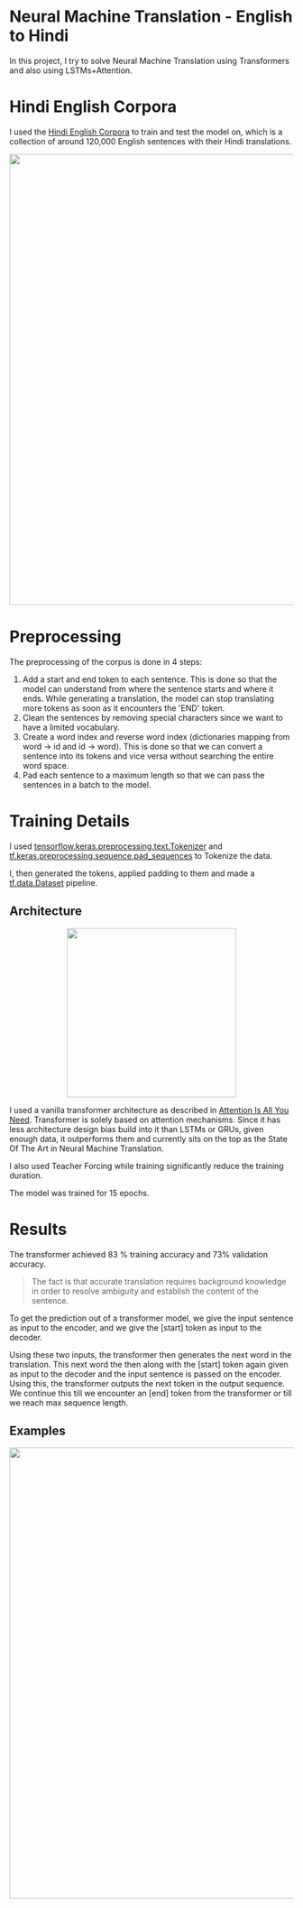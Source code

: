 # Neural Machine Translation - English to Hindi

In this project, I try to solve Neural Machine Translation using Transformers and also using LSTMs+Attention. 

# Hindi English Corpora

I used the [Hindi English Corpora](https://lindat.mff.cuni.cz/repository/xmlui/handle/11858/00-097C-0000-0023-625F-0) to train and test the model on, which is a collection of around 120,000 English sentences with their Hindi translations. 

<p align="left">
  <img src="https://github.com/Joy-Lunkad/Personal-Projects/blob/947a85b6549fbbc037137d1f55d189953dfa3054/resources/Hindi2English_NMT/Untitled.png" width="800"/>
</p>

# Preprocessing

The preprocessing of the corpus is done in 4 steps:

1. Add a start and end token to each sentence. This is done so that the model can understand from where the sentence starts and where it ends. While generating a translation, the model can stop translating more tokens as soon as it encounters the 'END' token.
2. Clean the sentences by removing special characters since we want to have a limited vocabulary.
3. Create a word index and reverse word index (dictionaries mapping from word → id and id → word). This is done so that we can convert a sentence into its tokens and vice versa without searching the entire word space.
4. Pad each sentence to a maximum length so that we can pass the sentences in a batch to the model.

# Training Details

I used [tensorflow.keras.preprocessing.text.Tokenizer](https://www.tensorflow.org/api_docs/python/tf/keras/preprocessing/text/Tokenizer) and [tf.keras.preprocessing.sequence.pad_sequences](https://www.tensorflow.org/api_docs/python/tf/keras/preprocessing/sequence/pad_sequences) to Tokenize the data.

I, then generated the tokens, applied padding to them and made a [tf.data.Dataset](https://www.tensorflow.org/api_docs/python/tf/data/Dataset) pipeline.

## Architecture

<p align="center">
  <img src="https://github.com/Joy-Lunkad/Personal-Projects/blob/947a85b6549fbbc037137d1f55d189953dfa3054/resources/Hindi2English_NMT/Untitled%201.png" width="300"/>
</p>

I used a vanilla transformer architecture as described in [Attention Is All You Need](https://arxiv.org/abs/1706.03762). Transformer is solely based on attention mechanisms. Since it has less architecture design bias build into it than LSTMs or GRUs, given enough data, it outperforms them and currently sits on the top as the State Of The Art in Neural Machine Translation.

I also used Teacher Forcing while training significantly reduce the training duration. 

The model was trained for 15 epochs.

# Results

The transformer achieved 83 % training accuracy and 73% validation accuracy.

> The fact is that accurate translation requires background knowledge in order to resolve ambiguity and establish the content of the sentence.

To get the prediction out of a transformer model, we give the input sentence as input to the encoder, and we give the [start] token as input to the decoder.

Using these two inputs, the transformer then generates the next word in the translation. This next word the then along with the [start] token again given as input to the decoder and the input sentence is passed on the encoder. Using this, the transformer outputs the next token in the output sequence. We continue this till we encounter an [end] token from the transformer or till we reach max sequence length.

## Examples


<img src="https://github.com/Joy-Lunkad/Personal-Projects/blob/947a85b6549fbbc037137d1f55d189953dfa3054/resources/Hindi2English_NMT/Untitled%202.png" width="800">
